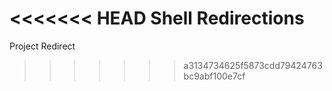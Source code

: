 <<<<<<< HEAD
Shell Redirections
=======
Project Redirect
>>>>>>> a3134734625f5873cdd79424763bc9abf100e7cf
